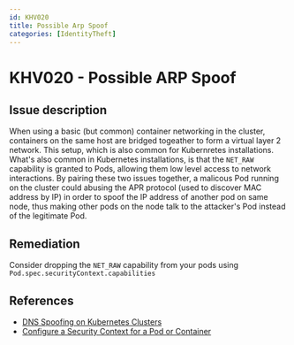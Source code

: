 ```yaml
---
id: KHV020
title: Possible Arp Spoof
categories: [IdentityTheft]
---
```


# KHV020 - Possible ARP Spoof

## Issue description

When using a basic (but common) container networking in the cluster, containers on the same host are bridged togeather to form a virtual layer 2 network. This setup, which is also common for Kubernretes installations. What's also common in Kubernetes installations, is that the `NET_RAW` capability is granted to Pods, allowing them low level access to network interactions. By pairing these two issues together, a malicous Pod running on the cluster could abusing the APR protocol (used to discover MAC address by IP) in order to spoof the IP address of another pod on same node, thus making other pods on the node talk to the attacker's Pod instead of the legitimate Pod.

## Remediation

Consider dropping the `NET_RAW` capability from your pods using `Pod.spec.securityContext.capabilities`

## References

- [DNS Spoofing on Kubernetes Clusters](https://blog.aquasec.com/dns-spoofing-kubernetes-clusters)
- [Configure a Security Context for a Pod or Container](https://kubernetes.io/docs/tasks/configure-pod-container/security-context/)
